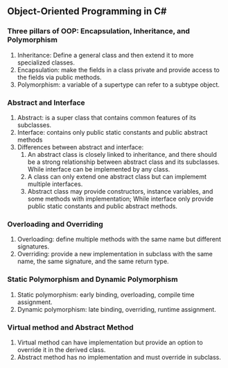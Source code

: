 ## Object-Oriented Programming in C#

### Three pillars of OOP: Encapsulation, Inheritance, and Polymorphism
1. Inheritance: Define a general class and then extend it to more specialized classes.
2. Encapsulation: make the fields in a class private and provide access to the fields via public methods.
3. Polymorphism: a variable of a supertype can refer to a subtype object. 

### Abstract and Interface
1. Abstract: is a super class that contains common features of its subclasses.
2. Interface: contains only public static constants and public abstract methods
3. Differences between abstract and interface:
    1. An abstract class is closely linked to inheritance, and there should be a strong relationship between abstract class and its subclasses. While interface can be implemented by any class. 
    2. A class can only extend one abstract class but can implememt multiple interfaces.
    3. Abstract class may provide constructors, instance variables, and some methods with implementation; While interface only provide public static constants and public abstract methods.

### Overloading and Overriding
1. Overloading: define multiple methods with the same name but different signatures.
2. Overriding: provide a new implementation in subclass with the same name, the same signature, and the same return type.

### Static Polymorphism and Dynamic Polymorphism
1. Static polymorphism: early binding, overloading, compile time assignment.
2. Dynamic polymorphism: late binding, overriding, runtime assignment.

### Virtual method and Abstract Method
1. Virtual method can have implementation but provide an option to override it in the derived class.
2. Abstract method has no implementation and must override in subclass. 
